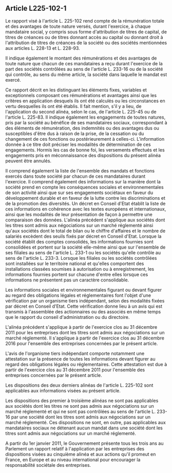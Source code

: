 Article L225-102-1
----
Le rapport visé à l'article L. 225-102 rend compte de la rémunération totale et
des avantages de toute nature versés, durant l'exercice, à chaque mandataire
social, y compris sous forme d'attribution de titres de capital, de titres de
créances ou de titres donnant accès au capital ou donnant droit à l'attribution
de titres de créances de la société ou des sociétés mentionnées aux articles L.
228-13 et L. 228-93.

Il indique également le montant des rémunérations et des avantages de toute
nature que chacun de ces mandataires a reçu durant l'exercice de la part des
sociétés contrôlées au sens de l'article L. 233-16 ou de la société qui
contrôle, au sens du même article, la société dans laquelle le mandat est
exercé.

Ce rapport décrit en les distinguant les éléments fixes, variables et
exceptionnels composant ces rémunérations et avantages ainsi que les critères en
application desquels ils ont été calculés ou les circonstances en vertu
desquelles ils ont été établis. Il fait mention, s'il y a lieu, de l'application
du second alinéa, selon le cas, de l'article L. 225-45 ou de l'article L.
225-83. Il indique également les engagements de toutes natures, pris par la
société au bénéfice de ses mandataires sociaux, correspondant à des éléments de
rémunération, des indemnités ou des avantages dus ou susceptibles d'être dus à
raison de la prise, de la cessation ou du changement de ces fonctions ou
postérieurement à celles-ci. L'information donnée à ce titre doit préciser les
modalités de détermination de ces engagements. Hormis les cas de bonne foi, les
versements effectués et les engagements pris en méconnaissance des dispositions
du présent alinéa peuvent être annulés.

Il comprend également la liste de l'ensemble des mandats et fonctions exercés
dans toute société par chacun de ces mandataires durant l'exercice. Il comprend
également des informations sur la manière dont la société prend en compte les
conséquences sociales et environnementales de son activité ainsi que sur ses
engagements sociétaux en faveur du développement durable et en faveur de la
lutte contre les discriminations et de la promotion des diversités. Un décret en
Conseil d'Etat établit la liste de ces informations en cohérence avec les textes
européens et internationaux, ainsi que les modalités de leur présentation de
façon à permettre une comparaison des données. L'alinéa précédent s'applique aux
sociétés dont les titres sont admis aux négociations sur un marché réglementé
ainsi qu'aux sociétés dont le total de bilan ou le chiffre d'affaires et le
nombre de salariés excèdent des seuils fixés par décret en Conseil d'Etat.
Lorsque la société établit des comptes consolidés, les informations fournies
sont consolidées et portent sur la société elle-même ainsi que sur l'ensemble de
ses filiales au sens de l'article L. 233-1 ou les sociétés qu'elle contrôle au
sens de l'article L. 233-3. Lorsque les filiales ou les sociétés contrôlées sont
installées sur le territoire national et qu'elles comportent des installations
classées soumises à autorisation ou à enregistrement, les informations fournies
portent sur chacune d'entre elles lorsque ces informations ne présentent pas un
caractère consolidable.

Les informations sociales et environnementales figurant ou devant figurer au
regard des obligations légales et réglementaires font l'objet d'une vérification
par un organisme tiers indépendant, selon des modalités fixées par décret en
Conseil d'Etat. Cette vérification donne lieu à un avis qui est transmis à
l'assemblée des actionnaires ou des associés en même temps que le rapport du
conseil d'administration ou du directoire.

L'alinéa précédent s'applique à partir de l'exercice clos au 31 décembre 2011
pour les entreprises dont les titres sont admis aux négociations sur un marché
réglementé. Il s'applique à partir de l'exercice clos au 31 décembre 2016 pour
l'ensemble des entreprises concernées par le présent article.

L'avis de l'organisme tiers indépendant comporte notamment une attestation sur
la présence de toutes les informations devant figurer au regard des obligations
légales ou réglementaires. Cette attestation est due à partir de l'exercice clos
au 31 décembre 2011 pour l'ensemble des entreprises concernées par le présent
article.

Les dispositions des deux derniers alinéas de l'article L. 225-102 sont
applicables aux informations visées au présent article.

Les dispositions des premier à troisième alinéas ne sont pas applicables aux
sociétés dont les titres ne sont pas admis aux négociations sur un marché
réglementé et qui ne sont pas contrôlées au sens de l'article L. 233-16 par une
société dont les titres sont admis aux négociations sur un marché réglementé.
Ces dispositions ne sont, en outre, pas applicables aux mandataires sociaux ne
détenant aucun mandat dans une société dont les titres sont admis aux
négociations sur un marché réglementé.

A partir du 1er janvier 2011, le Gouvernement présente tous les trois ans au
Parlement un rapport relatif à l'application par les entreprises des
dispositions visées au cinquième alinéa et aux actions qu'il promeut en France,
en Europe et au niveau international pour encourager la responsabilité sociétale
des entreprises.
